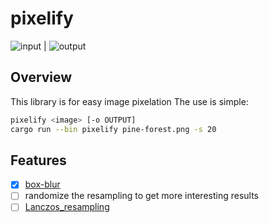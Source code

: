 # pixelify

![input](https://github.com/user-attachments/assets/992bca58-4d1b-40f3-999a-ca244656e84d) | ![output](https://github.com/user-attachments/assets/e9580cee-4aee-42eb-a999-8df01cc3e217)

## Overview
This library is for easy image pixelation
The use is simple:

```bash
pixelify <image> [-o OUTPUT]
cargo run --bin pixelify pine-forest.png -s 20
```

## Features
- [x] [box-blur](https://en.wikipedia.org/wiki/Box_blur)
- [ ] randomize the resampling to get more interesting results
- [ ] [Lanczos_resampling](https://en.wikipedia.org/wiki/Lanczos_resampling)
